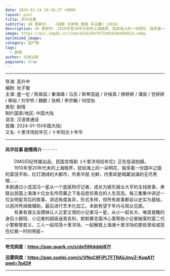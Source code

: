 ```yaml
---
date: 2024-01-24 18:18:27 +0800
layout: post
title: 风华往事
subtitle: 4K 更新中..  (胡歌 马伊琍 唐嫣 辛芷蕾)（2024）
description: 4K 更新中..1910年至20年代末的上海租界，犹如海上的一朵明花，独享着一份国中之国的富饶平和，红灯酒绿的大都市，外表华丽光鲜，内里却是暗藏汹涌的无尽黑暗...
image: https://pic.imgdb.cn/item/65a529ef871b83018a680314.webp
optimized_image: 
category: 国产剧
tags:
  - 剧情
author: 对酒当歌
paginate: true
---
```


---

导演: 高升中  
编剧: 张子璇  
主演: 盛一伦 / 陈紫函 / 秦海璐 / 马苏 / 斯琴高娃 / 许榕真 / 穆婷婷 / 潘辰 / 甘婷婷 / 柳岩 / 刘宇桥 / 魏鹏 / 张桐 / 李宗翰 / 何佳怡  
类型: 剧情  
制片国家/地区: 中国大陆  
语言: 汉语普通话  
首播: 2024-01-15(中国大陆)  
又名: 十里洋场拾年花 / 十年阳光十年华  

---

#### 风华往事 剧情简介 · · · · · ·

　　DMG印纪传媒出品，民国言情剧《十里洋场拾年花》正在低调拍摄。  
　　1910年至20年代末的上海租界，犹如海上的一朵明花，独享着一份国中之国的富饶平和，红灯酒绿的大都市，外表华丽 光鲜，内里却是暗藏汹涌的无尽黑暗……  
本剧通过小混混冯一星从一个底层狗仔记者，成长为娱乐报业大亨的主线故事，串联出民国上海滩十位女名伶荧幕之下各自悲欢离合的人生百态。每三集集中讲述一位女明星背后的故事，讲述角度各异，形式多样，但所有故事都会以史实为基础，以民间传闻做辅助，最后进行艺术化加工。本剧有望于年内与观众见面。  
　　有勇有谋又会撩妹让人又爱又恨的小记者冯一星，从小一起长大、唯首是瞻的身后小跟班、小记者的超级迷弟吉利，默默寡言面冷心善帮助小记者破案的富二代小警察黎若义，三人一起闯荡十里洋场，一起解救上海滩十里洋场的那些曾经或现在红极一时的明星~

---

**夸克网盘：<https://pan.quark.cn/s/de596dddd87f>**

**迅雷网盘：<https://pan.xunlei.com/s/VNoC8FiPLTFTRAijJmyZ-KupA1?pwd=7pd2#>**

---
